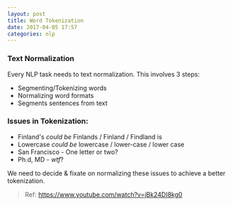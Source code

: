 ```yaml
---
layout: post
title: Word Tokenization
date: 2017-04-05 17:57
categories: nlp
---
```


### Text Normalization

Every NLP task needs to text normalization. This involves 3 steps:

- Segmenting/Tokenizing words
- Normalizing word formats
- Segments sentences from text

### Issues in Tokenization:

- Finland's  _could be_ Finlands / Finland / Findland is
- Lowercase _could be_ lowercase / lower-case / lower case
- San Francisco - One letter or two?
- Ph.d, MD _-_ _wtf_?

We need to decide & fixate on normalizing these issues to achieve a better tokenization.

> Ref: https://www.youtube.com/watch?v=jBk24DI8kg0